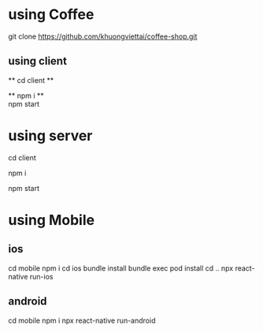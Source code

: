 

# using Coffee
git clone https://github.com/khuongviettai/coffee-shop.git

## using client

** cd client ** 


** npm i **
<br/>
npm start


# using server

cd client 

npm i

npm start

# using Mobile
## ios
cd mobile 
npm i
cd ios 
bundle install
bundle exec pod install
cd ..
npx react-native run-ios

## android
cd mobile 
npm i
npx react-native run-android
